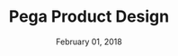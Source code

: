 ---
layout: post
date: February 01, 2018
title: Pega Product Design
company: Pegasystems
link: https://design.pega.com/
image: images/systems/swarm.jpg
description: Pega is a powerful UX system for engaging customers and employees. Pega software solves complex business problems through outcome-based product design.

---